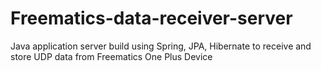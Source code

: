 # Freematics-data-receiver-server
Java application server build using Spring, JPA, Hibernate to receive and store UDP data from Freematics One Plus Device
